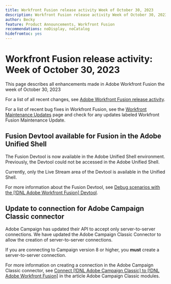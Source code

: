```yaml
---
title: Workfront Fusion release activity Week of October 30, 2023
description: Workfront Fusion release activity Week of October 30, 2023
author: Becky
feature: Product Announcements, Workfront Fusion
recommendations: noDisplay, noCatalog
hidefromtoc: yes
---
```

# Workfront Fusion release activity: Week of October 30, 2023

This page describes all enhancements made in Adobe Workfront Fusion the week of October 30, 2023

For a list of all recent changes, see [Adobe Workfront Fusion release activity](/help/workfront-fusion/fusion-product-releases/fusion-release-activity.md).

For a list of recent bug fixes in Workfront Fusion, see the [Workfront Maintenance Updates](https://experienceleague.adobe.com/docs/workfront-known-issues/releases/current-updates.html) page and check for any updates labeled Workfront Fusion Maintenance Update.

## Fusion Devtool available for Fusion in the Adobe Unified Shell

The Fusion Devtool is now available in the Adobe Unified Shell environment. Previously, the Devtool could not be accessed in the Adobe Unified Shell.

Currently, only the Live Stream area of the Devtool is available in the Unified Shell.

For more information about the Fusion Devtool, see [Debug scenarios with the [!DNL Adobe Workfront Fusion] Devtool](/help/workfront-fusion/manage-scenarios/debug-a-scenario.md).

## Update to connection for Adobe Campaign Classic connector

Adobe Campaign has updated their API to accept only server-to-server connections. We have updated the Adobe Campaign Classic Connector to allow the creation of server-to-server connections. 

If you are connecting to Campaign version 8 or higher, you **must** create a server-to-server connection. 

For more information on creating a connection in the Adobe Campaign Classic connector, see [Connect [!DNL Adobe Campaign Classic] to [!DNL Adobe Workfront Fusion]](/help/workfront-fusion/references/apps-and-modules/adobe-connectors/adobe-campaign-classic-connector.md#connect-adobe-campaign-to-adobe-workfront-fusion) in the article Adobe Campaign Classic modules.
